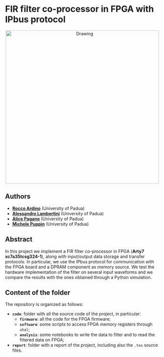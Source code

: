 # FIR filter co-processor in FPGA with IPbus protocol

<p align="center">
    <img src="./wavedrom.png" alt="Drawing" style="width: 500px"/>
</p>





## Authors

* [**Rocco Ardino**](https://github.com/RoccoA97) (University of Padua)
* [**Alessandro Lambertini**](https://github.com/Lambe96) (University of Padua)
* [**Alice Pagano**](https://github.com/AlicePagano) (University of Padua)
* [**Michele Puppin**](https://github.com/michelepuppin) (University of Padua)





## Abstract
In this project we implement a FIR filter co-processor in FPGA (**Arty7 xc7a35tcsg324-1**), along with input/output data storage and transfer protocols. In particular, we use the IPbus protocol for communication with the FPGA board and a DPRAM component as memory source. We test the hardware implementation of the filter on several input waveforms and we compare the results with the ones obtained through a Python simulation.




## Content of the folder
The repository is organized as follows:
* **`code`**: folder with all the source code of the project, in particular:
    * **`firmware`**: all the code for the FPGA firmware;
    * **`software`**: some scripts to access FPGA memory registers through `uhal`;
    * **`analysis`**: some notebooks to write the data to filter and to read the filtered data on FPGA;
* **`report`**: folder with a report of the project, including also the `.tex` source files.
